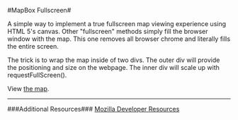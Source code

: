 #MapBox Fullscreen#

A simple way to implement a true fullscreen map viewing experience using HTML 5's canvas. Other "fullscreen" methods simply fill the browser window with the map. This one removes all browser chrome and literally fills the entire screen.

The trick is to wrap the map inside of two divs. The outer div will provide the positioning and size on the webpage. The inner div will scale up with requestFullScreen().

View [the map][view].


[view]: https://rawgithub.com/awilbert/mapbox-fullscreen/master/mapbox-fullscreen.html
---

###Additional Resources###
[Mozilla Developer Resources][01]


[01]: https://developer.mozilla.org/en-US/docs/Web/Guide/DOM/Using_full_screen_mode?redirectlocale=en-US&redirectslug=DOM%2FUsing_fullscreen_mode
